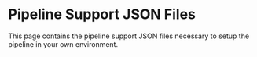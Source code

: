 # Pipeline Support JSON Files

This page contains the pipeline support JSON files necessary to setup the pipeline in your own environment.
